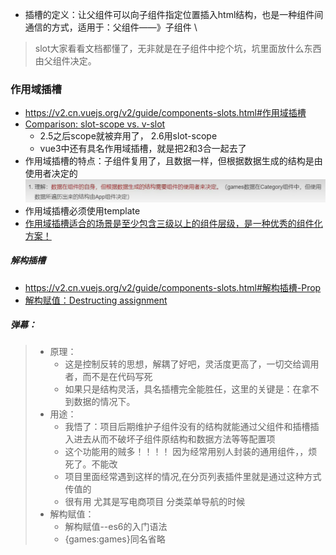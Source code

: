 - 插槽的定义：让父组件可以向子组件指定位置插入html结构，也是一种组件间通信的方式，适用于：父组件——》子组件 \
> slot大家看看文档都懂了，无非就是在子组件中挖个坑，坑里面放什么东西由父组件决定。

### 作用域插槽
- https://v2.cn.vuejs.org/v2/guide/components-slots.html#作用域插槽
- [Comparison: slot-scope vs. v-slot](https://github.com/vuejs/rfcs/blob/master/active-rfcs/0001-new-slot-syntax.md#comparison-new-vs-old)
  - 2.5之后scope就被弃用了， 2.6用slot-scope
  - vue3中还有具名作用域插槽，就是把2和3合一起去了
- 作用域插槽的特点：子组件复用了，且数据一样，但根据数据生成的结构是由使用者决定的
  ![](.notes_images/cc733e84.png)
- 作用域插槽必须使用template
- [作用域插槽适合的场景是至少包含三级以上的组件层级，是一种优秀的组件化方案！](https://juejin.cn/post/6844903812130422792)


##### 解构插槽
- https://v2.cn.vuejs.org/v2/guide/components-slots.html#解构插槽-Prop
- [解构赋值：Destructing assignment](https://developer.mozilla.org/zh-CN/docs/Web/JavaScript/Reference/Operators/Destructuring_assignment#解构对象)

##### 弹幕：
> - 原理：
>   - 这是控制反转的思想，解耦了好吧，灵活度更高了，一切交给调用者，而不是在代码写死
>   - 如果只是结构灵活，具名插槽完全能胜任，这里的关键是：在拿不到数据的情况下。
> - 用途：
>   - 我悟了：项目后期维护子组件没有的结构就能通过父组件和插槽插入进去从而不破坏子组件原结构和数据方法等等配置项
>   - 这个功能用的贼多！！！！  因为经常用别人封装的通用组件，，烦死了。不能改
>   - 项目里面经常遇到这样的情况,在分页列表插件里就是通过这种方式传值的
>   - 很有用 尤其是写电商项目 分类菜单导航的时候
> - 解构赋值：
>   - 解构赋值--es6的入门语法
>   - {games:games}同名省略




